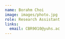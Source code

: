 ```yaml
---
name: Borahm Choi
image: images/photo.jpg
role: Research Assistant
links:
  email: CBR9010@yuhs.ac
---
```


